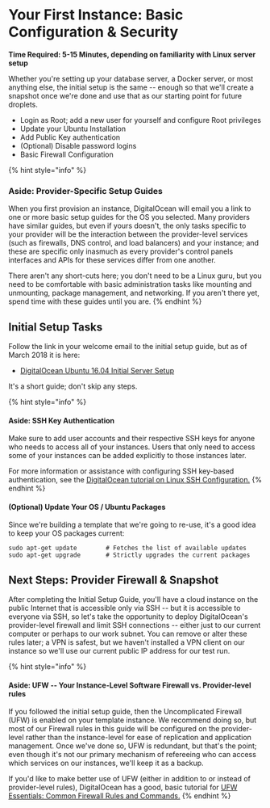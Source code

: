 # Your First Instance: Basic Configuration & Security

**Time Required: 5-15 Minutes, depending on familiarity with Linux server setup**

Whether you're setting up your database server, a Docker server, or most anything else, the initial setup is the same -- enough so that we'll create a snapshot once we're done and use that as our starting point for future droplets.

* Login as Root; add a new user for yourself and configure Root privileges
* Update your Ubuntu Installation
* Add Public Key authentication
* \(Optional\) Disable password logins
* Basic Firewall Configuration

{% hint style="info" %}
### Aside: Provider-Specific Setup Guides

When you first provision an instance, DigitalOcean will email you a link to one or more basic setup guides for the OS you selected. Many providers have similar guides, but even if yours doesn't, the only tasks specific to your provider will be the interaction between the provider-level services \(such as firewalls, DNS control, and load balancers\) and your instance; and these are specific only inasmuch as every provider's control panels interfaces and APIs for these services differ from one another.

There aren't any short-cuts here; you don't need to be a Linux guru, but you need to be comfortable with basic administration tasks like mounting and unmounting, package management, and networking. If you aren't there yet, spend time with these guides until you are.
{% endhint %}

## Initial Setup Tasks

Follow the link in your welcome email to the initial setup guide, but as of March 2018 it is here:

* [DigitalOcean Ubuntu 16.04 Initial Server Setup](https://www.digitalocean.com/community/tutorials/initial-server-setup-with-ubuntu-16-04)

It's a short guide; don't skip any steps.

{% hint style="info" %}
#### Aside: SSH Key Authentication

Make sure to add user accounts and their respective SSH keys for anyone who needs to access all of your instances. Users that only need to access some of your instances can be added explicitly to those instances later.

For more information or assistance with configuring SSH key-based authentication, see the [DigitalOcean tutorial on Linux SSH Configuration.](https://www.digitalocean.com/community/tutorials/how-to-configure-ssh-key-based-authentication-on-a-linux-server)
{% endhint %}

#### \(Optional\) Update Your OS / Ubuntu Packages

Since we're building a template that we're going to re-use, it's a good idea to keep your OS packages current:

```text
sudo apt-get update        # Fetches the list of available updates
sudo apt-get upgrade       # Strictly upgrades the current packages
```

## Next Steps: Provider Firewall & Snapshot

After completing the Initial Setup Guide, you'll have a cloud instance on the public Internet that is accessible only via SSH -- but it is accessible to everyone via SSH, so let's take the opportunity to deploy DigitalOcean's provider-level firewall and limit SSH connections -- either just to our current computer or perhaps to our work subnet. You can remove or alter these rules later; a VPN is safest, but we haven't installed a VPN client on our instance so we'll use our current public IP address for our test run.

{% hint style="info" %}
#### Aside: UFW -- Your Instance-Level Software Firewall vs. Provider-level rules

If you followed the initial setup guide, then the Uncomplicated Firewall \(UFW\) is enabled on your template instance. We recommend doing so, but most of our Firewall rules in this guide will be configured on the provider-level rather than the instance-level for ease of replication and application management. Once we've done so, UFW is redundant, but that's the point; even though it's not our primary mechanism of refereeing who can access which services on our instances, we'll keep it as a backup.

If you'd like to make better use of UFW \(either in addition to or instead of provider-level rules\), DigitalOcean has a good, basic tutorial for [UFW Essentials: Common Firewall Rules and Commands.](https://www.digitalocean.com/community/tutorials/ufw-essentials-common-firewall-rules-and-commands)
{% endhint %}

